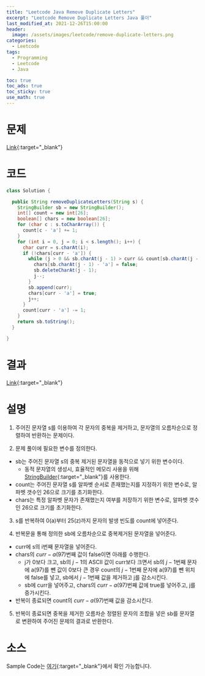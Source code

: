 ```yaml
---
title: "Leetcode Java Remove Duplicate Letters"
excerpt: "Leetcode Remove Duplicate Letters Java 풀이"
last_modified_at: 2021-12-26T15:00:00
header:
  image: /assets/images/leetcode/remove-duplicate-letters.png
categories:
  - Leetcode
tags:
  - Programming
  - Leetcode
  - Java

toc: true
toc_ads: true
toc_sticky: true
use_math: true
---
```

# 문제
[Link](https://leetcode.com/problems/remove-duplicate-letters/){:target="_blank"}

# 코드
```java
class Solution {

  public String removeDuplicateLetters(String s) {
    StringBuilder sb = new StringBuilder();
    int[] count = new int[26];
    boolean[] chars = new boolean[26];
    for (char c : s.toCharArray()) {
      count[c - 'a'] += 1;
    }
    for (int i = 0, j = 0; i < s.length(); i++) {
      char curr = s.charAt(i);
      if (!chars[curr - 'a']) {
        while (j > 0 && sb.charAt(j - 1) > curr && count[sb.charAt(j - 1) - 'a'] > 0) {
          chars[sb.charAt(j - 1) - 'a'] = false;
          sb.deleteCharAt(j - 1);
          j--;
        }
        sb.append(curr);
        chars[curr - 'a'] = true;
        j++;
      }
      count[curr - 'a'] -= 1;
    }
    return sb.toString();
  }

}
```

# 결과
[Link](https://leetcode.com/submissions/detail/606896008/){:target="_blank"}

# 설명
1. 주어진 문자열 s를 이용하여 각 문자의 중복을 제거하고, 문자열의 오름차순으로 정렬하여 반환하는 문제이다.

2. 문제 풀이에 필요한 변수를 정의한다.
- sb는 주어진 문자열 s의 중복 제거된 문자열을 동적으로 넣기 위한 변수이다.
  - 동적 문자열의 생성시, 효율적인 메모리 사용을 위해 [StringBuilder](https://docs.oracle.com/javase/tutorial/java/data/buffers.html){:target="_blank"}를 사용한다.
- count는 주어진 문자열 s를 알파벳 순서로 존재했는지를 지정하기 위한 변수로, 알파벳 갯수인 26으로 크기를 초기화한다.
- chars는 특정 알파벳 문자가 존재했는지 여부를 저장하기 위한 변수로, 알파벳 갯수인 26으로 크기를 초기화한다.

3. s를 반복하여 0(a)부터 25(z)까지 문자의 발생 빈도를 count에 넣어준다.

4. 반복문을 통해 정의한 sb에 오름차순으로 중복제거된 문자열을 넣어준다.
- curr에 s의 i번째 문자열을 넣어준다.
- chars의 $curr - a(97)$번째 값이 false이면 아래를 수행한다.
  - j가 0보다 크고, sb의 $j - 1$의 ASCII 값이 curr보다 크면서 sb의 $j - 1$번째 문자에 a(97)를 뺀 값이 0보다 큰 경우 count의 $j - 1$번째 문자에 a(97)를 뺀 위치에 false를 넣고, sb에서 $j - 1$번째 값을 제거하고 j를 감소시킨다.
  - sb에 curr을 넣어주고, chars의 $curr - a(97)$번째 값에 true를 넣어주고, j를 증가시킨다.
- 반복이 종료되면 count의 $curr - a(97)$번째 값을 감소시킨다.

5. 반복이 종료되면 중복을 제거한 오름차순 정렬된 문자의 조합을 넣은 sb를 문자열로 변환하여 주어진 문제의 결과로 반환한다.

# 소스
Sample Code는 [여기](https://github.com/GracefulSoul/leetcode/blob/master/src/main/java/gracefulsoul/problems/RemoveDuplicateLetters.java){:target="_blank"}에서 확인 가능합니다.